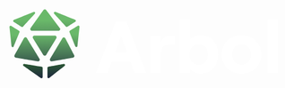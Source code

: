 <p align="center"> 
  <svg xmlns="http://www.w3.org/2000/svg" viewBox="0 0 500 131" width="500" height="131" preserveAspectRatio="xMidYMid meet" style="width: 100%; height: 100%; transform: translate3d(0px, 0px, 0px);"><defs><clipPath id="__lottie_element_57"><rect width="500" height="131" x="0" y="0"></rect></clipPath><linearGradient id="__lottie_element_64" spreadMethod="pad" gradientUnits="userSpaceOnUse" x1="-0.8759999871253967" y1="-35.361000061035156" x2="0.06199999898672104" y2="4.335999965667725"><stop offset="61%" stop-color="rgb(53,132,44)"></stop><stop offset="80%" stop-color="rgb(42,84,54)"></stop><stop offset="100%" stop-color="rgb(30,37,63)"></stop></linearGradient><linearGradient id="__lottie_element_65" spreadMethod="pad" gradientUnits="userSpaceOnUse" x1="-0.37700000405311584" y1="-35.297000885009766" x2="0.04899999871850014" y2="4.794000148773193"><stop offset="61%" stop-color="rgb(53,132,44)"></stop><stop offset="80%" stop-color="rgb(42,84,54)"></stop><stop offset="100%" stop-color="rgb(30,37,63)"></stop></linearGradient><linearGradient id="__lottie_element_66" spreadMethod="pad" gradientUnits="userSpaceOnUse" x1="-1.2799999713897705" y1="-15.829000473022461" x2="-1.7059999704360962" y2="24.225000381469727"><stop offset="36%" stop-color="rgb(106,185,106)"></stop><stop offset="68%" stop-color="rgb(68,111,84)"></stop><stop offset="100%" stop-color="rgb(30,37,63)"></stop></linearGradient><linearGradient id="__lottie_element_67" spreadMethod="pad" gradientUnits="userSpaceOnUse" x1="0.28600001335144043" y1="-23.481000900268555" x2="0.28999999165534973" y2="16.986000061035156"><stop offset="36%" stop-color="rgb(106,185,106)"></stop><stop offset="68%" stop-color="rgb(68,111,84)"></stop><stop offset="100%" stop-color="rgb(30,37,63)"></stop></linearGradient><linearGradient id="__lottie_element_68" spreadMethod="pad" gradientUnits="userSpaceOnUse" x1="-0.00800000037997961" y1="-21.663000106811523" x2="-0.33000001311302185" y2="18.90399932861328"><stop offset="36%" stop-color="rgb(106,185,106)"></stop><stop offset="68%" stop-color="rgb(68,111,84)"></stop><stop offset="100%" stop-color="rgb(30,37,63)"></stop></linearGradient><linearGradient id="__lottie_element_69" spreadMethod="pad" gradientUnits="userSpaceOnUse" x1="-1.6299999952316284" y1="-23.924999237060547" x2="-1.555999994277954" y2="16.888999938964844"><stop offset="36%" stop-color="rgb(106,185,106)"></stop><stop offset="68%" stop-color="rgb(68,111,84)"></stop><stop offset="100%" stop-color="rgb(30,37,63)"></stop></linearGradient><linearGradient id="__lottie_element_70" spreadMethod="pad" gradientUnits="userSpaceOnUse" x1="-1.1759999990463257" y1="-15.175999641418457" x2="-1.9190000295639038" y2="24.40399932861328"><stop offset="36%" stop-color="rgb(106,185,106)"></stop><stop offset="68%" stop-color="rgb(68,111,84)"></stop><stop offset="100%" stop-color="rgb(30,37,63)"></stop></linearGradient><linearGradient id="__lottie_element_71" spreadMethod="pad" gradientUnits="userSpaceOnUse" x1="0" y1="0" x2="0.12200000137090683" y2="33.45399856567383"><stop offset="0%" stop-color="rgb(106,185,106)"></stop><stop offset="50%" stop-color="rgb(68,111,84)"></stop><stop offset="100%" stop-color="rgb(30,37,63)"></stop></linearGradient><linearGradient id="__lottie_element_72" spreadMethod="pad" gradientUnits="userSpaceOnUse" x1="0" y1="0" x2="0.12200000137090683" y2="33.45399856567383"><stop offset="0%" stop-color="rgb(106,185,106)"></stop><stop offset="50%" stop-color="rgb(68,111,84)"></stop><stop offset="100%" stop-color="rgb(30,37,63)"></stop></linearGradient><linearGradient id="__lottie_element_73" spreadMethod="pad" gradientUnits="userSpaceOnUse" x1="0" y1="0" x2="0.12200000137090683" y2="33.45399856567383"><stop offset="0%" stop-color="rgb(106,185,106)"></stop><stop offset="50%" stop-color="rgb(68,111,84)"></stop><stop offset="100%" stop-color="rgb(30,37,63)"></stop></linearGradient></defs><g clip-path="url(#__lottie_element_57)"><g transform="matrix(3.119999885559082,0,0,3.119999885559082,11.32000732421875,3.1000022888183594)" opacity="1" style="display: block;"><g opacity="1" transform="matrix(1,0,0,1,63.38199996948242,21.731000900268555)"><path fill="rgb(255,255,255)" fill-opacity="1" d=" M14.236000061035156,14.763999938964844 C14.236000061035156,14.763999938964844 3.0169999599456787,-14.763999938964844 3.0169999599456787,-14.763999938964844 C3.0169999599456787,-14.763999938964844 -3.0160000324249268,-14.763999938964844 -3.0160000324249268,-14.763999938964844 C-3.0160000324249268,-14.763999938964844 -14.236000061035156,14.763999938964844 -14.236000061035156,14.763999938964844 C-14.236000061035156,14.763999938964844 -7.656000137329102,14.763999938964844 -7.656000137329102,14.763999938964844 C-7.656000137329102,14.763999938964844 -5.335000038146973,8.3100004196167 -5.335000038146973,8.3100004196167 C-5.335000038146973,8.3100004196167 5.336999893188477,8.3100004196167 5.336999893188477,8.3100004196167 C5.336999893188477,8.3100004196167 7.6570000648498535,14.763999938964844 7.6570000648498535,14.763999938964844 C7.6570000648498535,14.763999938964844 14.236000061035156,14.763999938964844 14.236000061035156,14.763999938964844z M0.020999999716877937,-6.580999851226807 C0.020999999716877937,-6.580999851226807 3.438999891281128,2.994999885559082 3.438999891281128,2.994999885559082 C3.438999891281128,2.994999885559082 -3.437999963760376,2.994999885559082 -3.437999963760376,2.994999885559082 C-3.437999963760376,2.994999885559082 0.020999999716877937,-6.580999851226807 0.020999999716877937,-6.580999851226807z"></path></g><g opacity="1" transform="matrix(1,0,0,1,86.7750015258789,25.864999771118164)"><path fill="rgb(255,255,255)" fill-opacity="1" d=" M6.811999797821045,-10.630000114440918 C6.811999797821045,-10.630000114440918 4.408999919891357,-10.630000114440918 4.408999919891357,-10.630000114440918 C1.8359999656677246,-10.630000114440918 0.23199999332427979,-9.744000434875488 -0.9070000052452087,-7.086999893188477 C-0.9070000052452087,-7.086999893188477 -0.9070000052452087,-10.630000114440918 -0.9070000052452087,-10.630000114440918 C-0.9070000052452087,-10.630000114440918 -6.811999797821045,-10.630000114440918 -6.811999797821045,-10.630000114440918 C-6.811999797821045,-10.630000114440918 -6.811999797821045,10.630000114440918 -6.811999797821045,10.630000114440918 C-6.811999797821045,10.630000114440918 -0.9070000052452087,10.630000114440918 -0.9070000052452087,10.630000114440918 C-0.9070000052452087,10.630000114440918 -0.9070000052452087,0.29499998688697815 -0.9070000052452087,0.29499998688697815 C-0.9070000052452087,-3.3320000171661377 0.4009999930858612,-5.736999988555908 3.312000036239624,-5.736999988555908 C3.312000036239624,-5.736999988555908 6.811999797821045,-5.736999988555908 6.811999797821045,-5.736999988555908 C6.811999797821045,-5.736999988555908 6.811999797821045,-10.630000114440918 6.811999797821045,-10.630000114440918z"></path></g><g opacity="1" transform="matrix(1,0,0,1,107.51599884033203,21.415000915527344)"><path fill="rgb(255,255,255)" fill-opacity="1" d=" M0.8220000267028809,15.416999816894531 C7.10699987411499,15.416999816894531 10.862000465393066,11.072999954223633 10.862000465393066,4.449999809265137 C10.862000465393066,-2.171999931335449 7.10699987411499,-6.51800012588501 0.9070000052452087,-6.51800012588501 C-1.7510000467300415,-6.51800012588501 -3.818000078201294,-5.50600004196167 -4.999000072479248,-3.944999933242798 C-4.999000072479248,-3.944999933242798 -4.999000072479248,-15.416999816894531 -4.999000072479248,-15.416999816894531 C-4.999000072479248,-15.416999816894531 -10.862000465393066,-15.416999816894531 -10.862000465393066,-15.416999816894531 C-10.862000465393066,-15.416999816894531 -10.862000465393066,15.079000473022461 -10.862000465393066,15.079000473022461 C-10.862000465393066,15.079000473022461 -4.999000072479248,15.079000473022461 -4.999000072479248,15.079000473022461 C-4.999000072479248,15.079000473022461 -4.999000072479248,12.760000228881836 -4.999000072479248,12.760000228881836 C-3.818000078201294,14.404999732971191 -1.6239999532699585,15.416999816894531 0.8220000267028809,15.416999816894531z M-0.10599999874830246,10.354999542236328 C-3.2690000534057617,10.354999542236328 -5.335999965667725,7.99399995803833 -5.335999965667725,4.449999809265137 C-5.335999965667725,0.8650000095367432 -3.2690000534057617,-1.496999979019165 -0.10599999874830246,-1.496999979019165 C2.9739999771118164,-1.496999979019165 5.083000183105469,0.8650000095367432 5.083000183105469,4.449999809265137 C5.083000183105469,7.99399995803833 2.9739999771118164,10.354999542236328 -0.10599999874830246,10.354999542236328z"></path></g><g opacity="1" transform="matrix(1,0,0,1,131.6909942626953,25.864999771118164)"><path fill="rgb(255,255,255)" fill-opacity="1" d=" M0.0010000000474974513,10.967000007629395 C6.539000034332275,10.967000007629395 11.220999717712402,6.327000141143799 11.220999717712402,-0.0010000000474974513 C11.220999717712402,-6.328000068664551 6.539000034332275,-10.967000007629395 0.0010000000474974513,-10.967000007629395 C-6.538000106811523,-10.967000007629395 -11.220999717712402,-6.328000068664551 -11.220999717712402,-0.0010000000474974513 C-11.220999717712402,6.327000141143799 -6.538000106811523,10.967000007629395 0.0010000000474974513,10.967000007629395z M0.0010000000474974513,5.906000137329102 C-3.1630001068115234,5.906000137329102 -5.314000129699707,3.500999927520752 -5.314000129699707,-0.0010000000474974513 C-5.314000129699707,-3.5439999103546143 -3.1630001068115234,-5.947000026702881 0.0010000000474974513,-5.947000026702881 C3.1640000343322754,-5.947000026702881 5.315999984741211,-3.5439999103546143 5.315999984741211,-0.0010000000474974513 C5.315999984741211,3.500999927520752 3.1640000343322754,5.906000137329102 0.0010000000474974513,5.906000137329102z"></path></g><g opacity="1" transform="matrix(1,0,0,1,149.38900756835938,21.246000289916992)"><path fill="rgb(255,255,255)" fill-opacity="1" d=" M2.931999921798706,-15.24899959564209 C2.931999921798706,-15.24899959564209 -2.931999921798706,-15.24899959564209 -2.931999921798706,-15.24899959564209 C-2.931999921798706,-15.24899959564209 -2.931999921798706,15.24899959564209 -2.931999921798706,15.24899959564209 C-2.931999921798706,15.24899959564209 2.931999921798706,15.24899959564209 2.931999921798706,15.24899959564209 C2.931999921798706,15.24899959564209 2.931999921798706,-15.24899959564209 2.931999921798706,-15.24899959564209z"></path></g></g><g transform="matrix(3.119999885559082,0,0,3.119999885559082,11.25,3.25)" opacity="1" style="display: block;"><g opacity="1" transform="matrix(0.9999935030937195,0,0,0.9999935030937195,26.6560001373291,35.40399932861328)"><path fill="url(#__lottie_element_64)" fill-opacity="1" d=" M4.130000114440918,-4.1479997634887695 C4.130000114440918,-4.1479997634887695 -4.5980000495910645,-2.552000045776367 -4.5980000495910645,-2.552000045776367 C-4.895999908447266,-2.497999906539917 -5.11299991607666,-2.239000082015991 -5.11299991607666,-1.9390000104904175 C-5.11299991607666,-1.9390000104904175 -5.11299991607666,3.3489999771118164 -5.11299991607666,3.3489999771118164 C-5.11299991607666,3.869999885559082 -4.505000114440918,4.159999847412109 -4.093999862670898,3.8359999656677246 C-4.093999862670898,3.8359999656677246 4.635000228881836,-3.0480000972747803 4.635000228881836,-3.0480000972747803 C5.113999843597412,-3.424999952316284 4.817999839782715,-4.159999847412109 4.252999782562256,-4.159999847412109 C4.2129998207092285,-4.159999847412109 4.172999858856201,-4.156000137329102 4.130000114440918,-4.1479997634887695z"></path></g><g opacity="1" transform="matrix(0.9999935030937195,0,0,0.9999935030937195,13.14799976348877,35.42300033569336)"><path fill="url(#__lottie_element_65)" fill-opacity="1" d=" M-5.173999786376953,-3.071000099182129 C-5.173999786376953,-3.071000099182129 4.690999984741211,3.9070000648498535 4.690999984741211,3.9070000648498535 C5.105999946594238,4.201000213623047 5.682000160217285,3.9059998989105225 5.682000160217285,3.4000000953674316 C5.682000160217285,3.4000000953674316 5.682000160217285,-1.9600000381469727 5.682000160217285,-1.9600000381469727 C5.682000160217285,-2.2639999389648438 5.460999965667725,-2.5239999294281006 5.1579999923706055,-2.5739998817443848 C5.1579999923706055,-2.5739998817443848 -4.705999851226807,-4.191999912261963 -4.705999851226807,-4.191999912261963 C-4.744999885559082,-4.197999954223633 -4.7829999923706055,-4.201000213623047 -4.820000171661377,-4.201000213623047 C-5.401000022888184,-4.201000213623047 -5.683000087738037,-3.430999994277954 -5.173999786376953,-3.071000099182129z"></path></g><g opacity="1" transform="matrix(0.9999935030937195,0,0,0.9999935030937195,36.87300109863281,15.53600025177002)"><path fill="url(#__lottie_element_66)" fill-opacity="1" d=" M1.9279999732971191,-6.130000114440918 C1.9279999732971191,-6.130000114440918 -2.572000026702881,-3.2939999103546143 -2.572000026702881,-3.2939999103546143 C-2.828000068664551,-3.132999897003174 -2.930999994277954,-2.812000036239624 -2.818000078201294,-2.5329999923706055 C-2.818000078201294,-2.5329999923706055 0.5080000162124634,5.627999782562256 0.5080000162124634,5.627999782562256 C0.753000020980835,6.230000019073486 1.6460000276565552,6.105000019073486 1.715000033378601,5.460000038146973 C1.715000033378601,5.460000038146973 2.8889999389648438,-5.538000106811523 2.8889999389648438,-5.538000106811523 C2.930999994277954,-5.931000232696533 2.61299991607666,-6.230000019073486 2.2639999389648438,-6.229000091552734 C2.1510000228881836,-6.229000091552734 2.0360000133514404,-6.197999954223633 1.9279999732971191,-6.130000114440918z"></path></g><g opacity="1" transform="matrix(1,0,0,1,29.854999542236328,22.966999053955078)"><path fill="url(#__lottie_element_67)" fill-opacity="1" d=" M0.18299999833106995,-6.438000202178955 C0.18299999833106995,-6.438000202178955 -6.783999919891357,5.333000183105469 -6.783999919891357,5.333000183105469 C-7.202000141143799,6.039000034332275 -6.599999904632568,6.908999919891357 -5.793000221252441,6.76800012588501 C-5.793000221252441,6.76800012588501 6.216000080108643,4.663000106811523 6.216000080108643,4.663000106811523 C6.855999946594238,4.552000045776367 7.202000141143799,3.8499999046325684 6.9019999504089355,3.2739999294281006 C6.9019999504089355,3.2739999294281006 1.8609999418258667,-6.39300012588501 1.8609999418258667,-6.39300012588501 C1.6820000410079956,-6.736000061035156 1.3459999561309814,-6.908999919891357 1.0089999437332153,-6.908999919891357 C0.6899999976158142,-6.908999919891357 0.3700000047683716,-6.752999782562256 0.18299999833106995,-6.438000202178955z"></path></g><g opacity="1" transform="matrix(1,0,0,1,19.97100067138672,20.857999801635742)"><path fill="url(#__lottie_element_68)" fill-opacity="1" d=" M-5.810999870300293,-5.815000057220459 C-6.563000202178955,-5.815000057220459 -7.0229997634887695,-4.991000175476074 -6.629000186920166,-4.353000164031982 C-6.629000186920166,-4.353000164031982 -0.7599999904632568,5.202000141143799 -0.7599999904632568,5.202000141143799 C-0.382999986410141,5.815000057220459 0.5090000033378601,5.810999870300293 0.8799999952316284,5.195000171661377 C0.8799999952316284,5.195000171661377 6.638000011444092,-4.359000205993652 6.638000011444092,-4.359000205993652 C7.0229997634887695,-4.999000072479248 6.561999797821045,-5.815000057220459 5.815000057220459,-5.815000057220459 C5.815000057220459,-5.815000057220459 -5.810999870300293,-5.815000057220459 -5.810999870300293,-5.815000057220459z"></path></g><g opacity="1" transform="matrix(1,0,0,1,10.013999938964844,22.941999435424805)"><path fill="url(#__lottie_element_69)" fill-opacity="1" d=" M-1.8029999732971191,-6.441999912261963 C-1.8029999732971191,-6.441999912261963 -7.144000053405762,3.2780001163482666 -7.144000053405762,3.2780001163482666 C-7.4629998207092285,3.8580000400543213 -7.113999843597412,4.577000141143799 -6.4629998207092285,4.688000202178955 C-6.4629998207092285,4.688000202178955 6.056000232696533,6.802999973297119 6.056000232696533,6.802999973297119 C6.866000175476074,6.940000057220459 7.4629998207092285,6.060999870300293 7.0370001792907715,5.359000205993652 C7.0370001792907715,5.359000205993652 -0.1420000046491623,-6.478000164031982 -0.1420000046491623,-6.478000164031982 C-0.32899999618530273,-6.7870001792907715 -0.6460000276565552,-6.940000057220459 -0.9620000123977661,-6.940000057220459 C-1.2920000553131104,-6.940000057220459 -1.621999979019165,-6.7729997634887695 -1.8029999732971191,-6.441999912261963z"></path></g><g opacity="1" transform="matrix(1,0,0,1,2.9110000133514404,15.595999717712402)"><path fill="url(#__lottie_element_70)" fill-opacity="1" d=" M-2.9110000133514404,-5.613999843597412 C-2.9110000133514404,-5.613999843597412 -2.9110000133514404,-5.605000019073486 -2.9110000133514404,-5.605000019073486 C-2.9110000133514404,-5.584000110626221 -2.9110000133514404,-5.560999870300293 -2.9079999923706055,-5.539000034332275 C-2.9079999923706055,-5.539000034332275 -1.7339999675750732,5.460000038146973 -1.7339999675750732,5.460000038146973 C-1.6649999618530273,6.105000019073486 -0.7730000019073486,6.229000091552734 -0.5270000100135803,5.627999782562256 C-0.5270000100135803,5.627999782562256 2.7990000247955322,-2.5339999198913574 2.7990000247955322,-2.5339999198913574 C2.9119999408721924,-2.812999963760376 2.808000087738037,-3.131999969482422 2.552999973297119,-3.2929999828338623 C2.552999973297119,-3.2929999828338623 -1.9450000524520874,-6.130000114440918 -1.9450000524520874,-6.130000114440918 C-2.052999973297119,-6.197999954223633 -2.1689999103546143,-6.229000091552734 -2.2809998989105225,-6.229000091552734 C-2.6080000400543213,-6.229000091552734 -2.9079999923706055,-5.968999862670898 -2.9110000133514404,-5.613999843597412z"></path></g><g opacity="1" transform="matrix(1,0,0,1,31.39900016784668,5.747000217437744)"><path fill="url(#__lottie_element_71)" fill-opacity="1" d=" M-6.041999816894531,-3.309000015258789 C-6.041999816894531,-3.309000015258789 0.628000020980835,4.077000141143799 0.628000020980835,4.077000141143799 C0.8330000042915344,4.303999900817871 1.1749999523162842,4.35099983215332 1.434000015258789,4.186999797821045 C1.434000015258789,4.186999797821045 5.992000102996826,1.3109999895095825 5.992000102996826,1.3109999895095825 C6.423999786376953,1.0390000343322754 6.366000175476074,0.39899998903274536 5.89300012588501,0.20800000429153442 C5.89300012588501,0.20800000429153442 -5.3379998207092285,-4.302000045776367 -5.3379998207092285,-4.302000045776367 C-5.421000003814697,-4.335999965667725 -5.502999782562256,-4.35099983215332 -5.580999851226807,-4.35099983215332 C-6.078999996185303,-4.35099983215332 -6.425000190734863,-3.7339999675750732 -6.041999816894531,-3.309000015258789z"></path></g><g opacity="1" transform="matrix(1,0,0,1,20.298999786376953,6.135000228881836)"><path fill="url(#__lottie_element_72)" fill-opacity="1" d=" M-0.25999999046325684,-6.135000228881836 C-0.550000011920929,-6.127999782562256 -0.8370000123977661,-5.993000030517578 -1.0230000019073486,-5.730000019073486 C-1.0230000019073486,-5.730000019073486 -8.324000358581543,4.622000217437744 -8.324000358581543,4.622000217437744 C-8.772000312805176,5.256999969482422 -8.315999984741211,6.135000228881836 -7.538000106811523,6.135000228881836 C-7.538000106811523,6.135000228881836 7.5289998054504395,6.135000228881836 7.5289998054504395,6.135000228881836 C8.319999694824219,6.135000228881836 8.772000312805176,5.23199987411499 8.29800033569336,4.599999904632568 C8.29800033569336,4.599999904632568 0.5289999842643738,-5.750999927520752 0.5289999842643738,-5.750999927520752 C0.34200000762939453,-6.000999927520752 0.06400000303983688,-6.127999782562256 -0.2150000035762787,-6.135000228881836 C-0.2150000035762787,-6.135000228881836 -0.25999999046325684,-6.135000228881836 -0.25999999046325684,-6.135000228881836z"></path></g><g opacity="1" transform="matrix(1,0,0,1,8.366000175476074,5.806000232696533)"><path fill="url(#__lottie_element_73)" fill-opacity="1" d=" M5.336999893188477,-4.302000045776367 C5.336999893188477,-4.302000045776367 -5.89300012588501,0.20900000631809235 -5.89300012588501,0.20900000631809235 C-6.366000175476074,0.39899998903274536 -6.423999786376953,1.0399999618530273 -5.993000030517578,1.312000036239624 C-5.993000030517578,1.312000036239624 -1.4320000410079956,4.188000202178955 -1.4320000410079956,4.188000202178955 C-1.1729999780654907,4.35099983215332 -0.8330000042915344,4.304999828338623 -0.628000020980835,4.077000141143799 C-0.628000020980835,4.077000141143799 6.039999961853027,-3.309000015258789 6.039999961853027,-3.309000015258789 C6.423999786376953,-3.7339999675750732 6.078999996185303,-4.349999904632568 5.580999851226807,-4.35099983215332 C5.501999855041504,-4.35099983215332 5.421000003814697,-4.335000038146973 5.336999893188477,-4.302000045776367z"></path></g></g></g></svg>
</p>
<h1 align="center"> station-climate-etl-ipfs </h1>

<h2> 👋 Introduction</h2>

Hi! Thanks for taking a second to learn about station-climate-etl-ipfs. This package is a set of utilities for retrieving publicly shared climate data, converting it to a common format, and adding it to your favorite storage medium, most notably [IPFS](https://ipfs.tech/). It is effectively a specialized web scraper for climate data that converts the data to a common format and lets you share it in a distributed fashion.

station-climate-etl-ipfs's utilities are combined in a StationSet abstract base class that can be adapted to retrieve data from a custom source. This abstract base class powers manager classes that can perform automated [data retrieval, transformation, and storage cycles](https://en.wikipedia.org/wiki/Extract,_transform,_load) (also known as ETLs) for a respective data source. The manager classes are also able to update, modify, and append to existing data in storage.

We have designed station-climate-etl-ipfs with a _very_ metadata-forward approach. The philosophy here is metadata in -> metadata out in a rigid way. Although this might appear to be overkill for retrieving CSVs from open data sources, it ensures that all data output with this tool is standardised. It also allows for a metadata catalogue that is machine-readable for easy accessibility and searchability of data, and hopefully a new standard of consistency across the world of climate data.

![-----------------------------------------------------](https://raw.githubusercontent.com/andreasbm/readme/master/assets/lines/rainbow.png)

<h2> 📖 How to use this repository</h2>

This repository provides a workflow for building climate data ETLs that output to IPFS, S3, or a local file system. This workflow utilizes a set of common methods in a predictable sequence to download raw data, transform it into a standard format, produce consistent metadata and finally write the overall dataset to the desired storage medium. If a dataset already exists in your specified storage medium it will either update or append new data to the set (as you request).

Users of this library should build ETLS for a desired non-gridded climate dataset by importing the library within an ETL manager script, using the `StationSet` class from [StationSet](station_etl_tools/station_set.py) as a base class, then applying its standardized workflow to the climate dataset in question. ETL child classes will need to overload one or many parent properties or methods from the [utils](station_etl_tools/utils) directory; the exact number depends on the intricacies of how the raw climate data is packaged. Where anticipated these methods are marked as **@abstractmethod** to prompt the user.

Users of this library can run the ETLs they build on the command line or within a notebook environment, as described below in [quickstart](#quickstart), When run, an ETL will first download raw data to a **datasets** directory and later output finalized data to a **climate** directory, creating either directory if they don't yet exist.

![-----------------------------------------------------](https://raw.githubusercontent.com/andreasbm/readme/master/assets/lines/rainbow.png)

<h2> 🎬 Quickstart</h2>

### Requirements
-  A Python >= 3.10 virtual environment for developing and running ETLs set up with the [required libraries](setup.cfg). It is likely that this repo will work for most machines with a python version earlier than this, but for apple silicon users we've set the lower bound at version 3.10.

-  [IPFS 0.10+](https://github.com/ipfs/go-ipfs/) node **with a running daemon** (see [further instructions](docs/IPFS_Node_Management.md) for installation on a Linux machine). Note this is not required if you don't plan on uploading data to IPFS.


### Setup
First install the library from the github repository using `pip`. We recommend doing so within a Python virtual environment.

    pip install git+https://github.com/Arbol-Project/station-climate-etl-ipfs@<version number>

Eventually this should be available via pypy, and you'll simply pip install station-etl-tools directly.

#### IPFS users
If you plan to interface with ipfs, install IPFS as per [the docs](docs/IPFS_Node_Management.md).

Once the library and an IPFS node are installed, instantiate an IPFS daemon. Open a terminal and run

    ipfs daemon &

Keep the terminal open as you move through the rest of the quickstart


#### S3 users
We recommend adding the following lines to a .bashrc file or equivalent

    export S3_STATION_BUCKET={your_bucket}
    export AWS_ACCESS_KEY={your_access_key}
    export AWS_SECRET_KEY={your_secret_key}


### Running the ETL
With the IPFS daemon up and running manager scripts using the `station_etl_tools` library can be invoked within a separate script or notebook. Note you will have to first create a functioning manager script. There is an example of how to do this in the examples/managers folder of this repo [here](examples/etls/managers/bom.py).


1) Copy the `etls` folder from this repo to a clean directory where you want to run your ETLs
2) Then copy and paste the below code in to a file at the same levels as `managers`, `static` and `climate` and run it!


#### IPFS Example
``` python
from etls.managers.bom import BOM
from station_etl_tools.utils.store import Local, S3, IPFS
from station_etl_tools.utils import settings
import logging

# set logs
logging.getLogger('').setLevel(logging.INFO)
# set desired store
ipfs_store = IPFS()
# instantiate ETL, BOM in this case
etl = BOM(log=logging.log, store=ipfs_store)
# update_local_input returns False is it cannot connect/can't find new data
trigger_parse = BOM.update_local_input(etl)
# parse returns True if there was newdata to add to your existing set
perform_validation = BOM.parse(etl)
# verify your output to see if it's all in the correct format
verified = BOM.verify(etl)
# if verified, add to IPFS
if verified:
    ipfs_store.cp_local_folder_to_remote()
```


#### S3 Example
``` python
import sys
import logging
from managers.bom import BOM as BOM
from station_etl_tools.utils.store import Local, S3, IPFS
from station_etl_tools.utils import settings

# set logs
logging.getLogger('').setLevel(logging.INFO)
# set desired store
s3_store = S3(BOM, bucket=settings.S3_STATION_BUCKET)
# instantiate ETL, in this case our example is BOM
etl = BOM(log=logging.log, store=s3_store)

# Update our local input, will output False if there's no new data at all
should_parse = etl.update_local_input()

if should_parse:
    # parse, returns True if new data found
    should_verify = etl.parse()
    # if parse returned false, no new data to add
    if not should_verify:
        print("no new data parsed, ending here")
        sys.exit()
    else:
        print("performing verification on {}".format(etl))
        # returns True if verification successful
        if etl.verify():
            # copy files to s3 destination
            s3_store.cp_local_folder_to_remote()
```


### Retrieving your dataset 🚧🚧🚧
#### IPFS:
Check climate/hashes/heads.json for your most recent file and run
```
ipfs cat <hash>/<filename>
```


#### S3:
```
aws s3 ls s3://#{S3_STATION_BUCKET}/datasets/bom/#{date}/
Example: aws s3 ls s3://company-data/datasets/bom/20230516/
```
![-----------------------------------------------------](https://raw.githubusercontent.com/andreasbm/readme/master/assets/lines/rainbow.png)